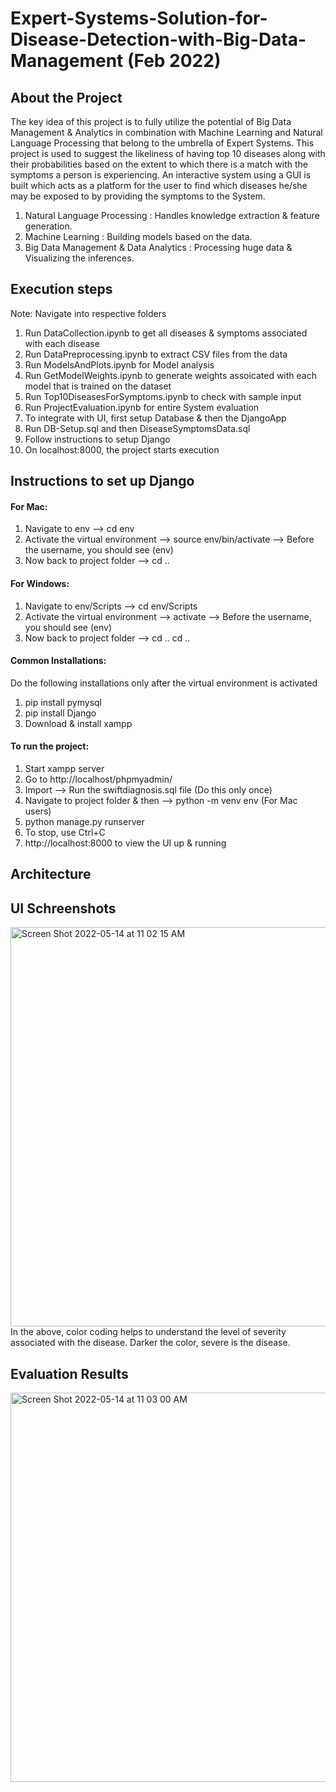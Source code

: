 # Expert-Systems-Solution-for-Disease-Detection-with-Big-Data-Management (Feb 2022)

## About the Project
The key idea of this project is to fully utilize the potential of Big Data Management & Analytics in combination with Machine Learning and Natural Language Processing that belong to the umbrella of Expert Systems. This project is used to suggest the likeliness of having top 10 diseases along with their probabilities based on the extent to which there is a match with the symptoms a person is experiencing. An interactive system using a GUI is built which acts as a platform for the user to find which diseases he/she may be exposed to by providing the symptoms to the System.

1. Natural Language Processing : Handles knowledge extraction & feature generation.
2. Machine Learning : Building models based on the data.
3. Big Data Management & Data Analytics : Processing huge data & Visualizing the inferences.

## Execution steps
Note: Navigate into respective folders
1. Run DataCollection.ipynb to get all diseases & symptoms associated with each disease
2. Run DataPreprocessing.ipynb to extract CSV files from the data
3. Run ModelsAndPlots.ipynb for Model analysis
4. Run GetModelWeights.ipynb to generate weights assoicated with each model that is trained on the dataset
6. Run Top10DiseasesForSymptoms.ipynb to check with sample input
7. Run ProjectEvaluation.ipynb for entire System evaluation
8. To integrate with UI, first setup Database & then the DjangoApp
9. Run DB-Setup.sql and then DiseaseSymptomsData.sql
10. Follow instructions to setup Django
11. On localhost:8000, the project starts execution

## Instructions to set up Django

#### For Mac:
1. Navigate to env —> cd env
2. Activate the virtual environment —> source env/bin/activate —> Before the username, you should see (env)
3. Now back to project folder —> cd ..

#### For Windows:
1. Navigate to env/Scripts —> cd env/Scripts
2. Activate the virtual environment —> activate —> Before the username, you should see (env)
3. Now back to project folder —> cd ..    cd ..

#### Common Installations:
Do the following installations only after the virtual environment is activated
1. pip install pymysql
2. pip install Django
3. Download & install xampp

#### To run the project:
1. Start xampp server
2. Go to http://localhost/phpmyadmin/
3. Import —> Run the swiftdiagnosis.sql file (Do this only once)
4. Navigate to project folder & then --> python -m venv env (For Mac users)
5. python manage.py runserver
6. To stop, use Ctrl+C
7. http://localhost:8000 to view the UI up & running

## Architecture


## UI Schreenshots
<img width="639" alt="Screen Shot 2022-05-14 at 11 02 15 AM" src="https://user-images.githubusercontent.com/28973352/168439644-355a1367-dd28-43e3-8527-b2d2b903bfde.png">
In the above, color coding helps to understand the level of severity associated with the disease. Darker the color, severe is the disease.

## Evaluation Results
<img width="623" alt="Screen Shot 2022-05-14 at 11 03 00 AM" src="https://user-images.githubusercontent.com/28973352/168439704-457ae4c1-b401-4ec5-a0b2-1bdc8aa93e87.png">
